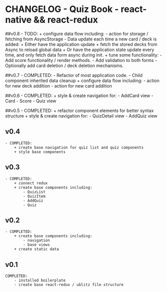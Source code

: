 # CHANGELOG - Quiz Book - react-native && react-redux  

##v0.8
	- TODO:
		+ configure data flow including:
			- action for storage / fetching from AsyncStorage
			- Data update each time a new card / deck is added:
				+ Either have the application update + fetch the stored decks from Async to reload global data
				+ Or have the application state update every time, and only fetch data form async during init.
		+ tune some functionality:
			- Add score functionality / render methods.
			- Add validation to both forms
			- Optionally add card deletion / deck deletion mechanisms.

##v0.7
	- COMPLETED:
		- Refactor of most application code.
		- Child component inherited data cleanup
		+ configure data flow including:
			- action for new deck addition
			- action for new card addition

##v0.6
	- COMPLETED:
		+ style & create navigation for:
			- AddCard view
			- Card
			- Score
			- Quiz view 

##v0.5
	- COMPLETED:
		+ refactor component elements for better syntax structure
		+ style & create navigation for:
			- QuizDetail view
			- AddQuiz view
		

## v0.4
	- COMPLETED:
		+ create base navigation for quiz list and quiz components
		+ style base components 

## v0.3

	
	- COMPLETED:
		+ connect redux
		+ create base components including:
			- QuizList
			- QuizItem
			- AddQuiz
			- Quiz

## v0.2
	- COMPLETED:
		+ create base components including:
			- navigation
			- base views
		+ create static data

## v0.1 
	COMPLETED:
		- installed boilerplate
		- create base react-redux / ublitz file structure